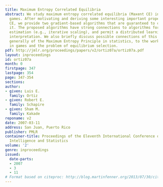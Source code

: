 ```yaml
---
title: Maximum Entropy Correlated Equilibria
abstract: We study maximum entropy correlated equilibria (Maxent CE) in multi-player
  games. After motivating and deriving some interesting important properties of Maxent
  CE, we provide two gradient-based algorithms that are guaranteed to converge to
  it. The proposed algorithms have strong connections to algorithms for statistical
  estimation (e.g., iterative scaling), and permit a distributed learning-dynamics
  interpretation. We also briefly discuss possible connections of this work, and more
  generally of the Maximum Entropy Principle in statistics, to the work on learning
  in games and the problem of equilibrium selection.
pdf: http://jmlr.org/proceedings/papers/v2/ortiz07a/ortiz07a.pdf
layout: inproceedings
id: ortiz07a
month: 0
firstpage: 347
lastpage: 354
page: 347-354
sections: 
author:
- given: Luis E.
  family: Ortiz
- given: Robert E.
  family: Schapire
- given: Sham M.
  family: Kakade
reponame: v2
date: 2007-03-11
address: San Juan, Puerto Rico
publisher: PMLR
container-title: Proceedings of the Eleventh International Conference on Artificial
  Intelligence and Statistics
volume: '2'
genre: inproceedings
issued:
  date-parts:
  - 2007
  - 3
  - 11
# Format based on citeproc: http://blog.martinfenner.org/2013/07/30/citeproc-yaml-for-bibliographies/
---
```

